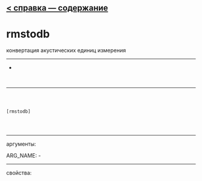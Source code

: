 [< справка — содержание](index.html)
---

# rmstodb


конвертация акустических единиц измерения

---

-
<br>


---


```



[rmstodb]


            
```

---
аргументы:

ARG_NAME: -<br>

---
свойства:


